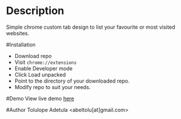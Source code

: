 # Description
Simple chrome custom tab design to list your favourite or most visited websites.

#Installation
- Download repo
- Visit `chrome://extensions`
- Enable Developer mode
- Click Load unpacked
- Point to the directory of your downloaded repo.
- Modify repo to suit your needs.

#Demo
View live demo <a href="https://chrome-tab-9d2f3.firebaseapp.com/">here</a>

#Author
Tolulope Adetula <abeltolu[at]gmail.com>
